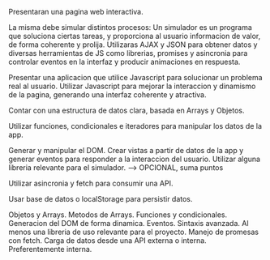Presentaran una pagina web interactiva.

La misma debe simular distintos procesos:
Un simulador es un programa que soluciona ciertas tareas, y proporciona al usuario informacion de valor, de forma coherente y prolija. Utilizaras AJAX y JSON para obtener datos y diversas herramientas de JS como librerias, promises y asincronia para controlar eventos en la interfaz y producir animaciones en respuesta.

Presentar una aplicacion que utilice Javascript para solucionar un problema real al usuario.
Utilizar Javascript para mejorar la interaccion y dinamismo de la pagina, generando una interfaz coherente y atractiva.

Contar con una estructura de datos clara, basada en Arrays y Objetos.

Utilizar funciones, condicionales e iteradores para manipular los datos de la app.

Generar y manipular el DOM. Crear vistas a partir de datos de la app y generar eventos para responder a la interaccion del usuario. Utilizar alguna libreria relevante para el simulador. --> OPCIONAL, suma puntos

Utilizar asincronia y fetch para consumir una API.

Usar base de datos o localStorage para persistir datos.

Objetos y Arrays. Metodos de Arrays.
Funciones y condicionales.
Generacion del DOM de forma dinamica. Eventos.
Sintaxis avanzada.
Al menos una libreria de uso relevante para el proyecto.
Manejo de promesas con fetch.
Carga de datos desde una API externa o interna. Preferentemente interna.
